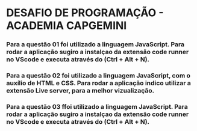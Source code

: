 # DESAFIO DE PROGRAMAÇÃO - ACADEMIA CAPGEMINI

### Para a questão 01 foi utilizado a linguagem JavaScript. Para rodar a aplicação sugiro a instalçao da extensão code runner no VScode e executa através do (Ctrl + Alt + N).

### Para a questão 02 foi utilizado a linguagem JavaScript, com o auxílio de HTML e CSS. Para rodar a aplicação indico utilizar a extensão Live server, para a melhor vizualização.

### Para a questão 03 ffoi utilizado a linguagem JavaScript. Para rodar a aplicação sugiro a instalçao da extensão code runner no VScode e executa através do (Ctrl + Alt + N).
